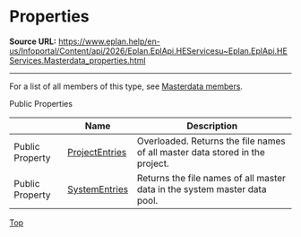 # Properties

**Source URL:** https://www.eplan.help/en-us/Infoportal/Content/api/2026/Eplan.EplApi.HEServicesu~Eplan.EplApi.HEServices.Masterdata_properties.html

---

For a list of all members of this type, see [Masterdata members](Eplan.EplApi.HEServicesu~Eplan.EplApi.HEServices.Masterdata_members.html).

Public Properties

|  | Name | Description |
| --- | --- | --- |
| Public Property | [ProjectEntries](Eplan.EplApi.HEServicesu~Eplan.EplApi.HEServices.Masterdata~ProjectEntries.html) | Overloaded. Returns the file names of all master data stored in the project. |
| Public Property | [SystemEntries](Eplan.EplApi.HEServicesu~Eplan.EplApi.HEServices.Masterdata~SystemEntries.html) | Returns the file names of all master data in the system master data pool. |

[Top](#top)
